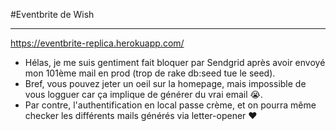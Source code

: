 #Eventbrite de Wish

---

https://eventbrite-replica.herokuapp.com/

* Hélas, je me suis gentiment fait bloquer par Sendgrid après avoir envoyé mon 101ème mail en prod (trop de rake db:seed tue le seed).
* Bref, vous pouvez jeter un oeil sur la homepage, mais impossible de vous logguer car ça implique de générer du vrai email 😭.
* Par contre, l'authentification en local passe crème, et on pourra même checker les différents mails générés via letter-opener ❤️
